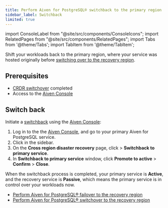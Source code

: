 ```yaml
---
title: Perform Aiven for PostgreSQL® switchback to the primary region
sidebar_label: Switchback
limited: true
---
```


import ConsoleLabel from "@site/src/components/ConsoleIcons";
import RelatedPages from "@site/src/components/RelatedPages";
import Tabs from '@theme/Tabs';
import TabItem from '@theme/TabItem';

Shift your workloads back to the primary region, where your service was hosted originally before [switching over to the recovery region](/docs/products/postgresql/crdr/crdr-overview#switchover-to-the-recovery-region).

## Prerequisites

- [CRDR switchover](/docs/products/postgresql/crdr/switchover/crdr-switchover) completed
- Access to the [Aiven Console](https://console.aiven.io/)

## Switch back

Initiate a
[switchback](/docs/products/postgresql/crdr/crdr-overview#switchback-to-the-primary-region)
using the [Aiven Console](https://console.aiven.io/):

1. Log in to the the [Aiven Console](https://console.aiven.io/), and go to your primary
   Aiven for PostgreSQL service.
1. Click <ConsoleLabel name="disasterrecovery"/> in the sidebar.
1. On the **Cross region disaster recovery** page, click <ConsoleLabel name="actions"/> >
   **Switchback to primary service**.
1. In **Switchback to primary service** window, click **Promote to active** > **Confirm** >
   **Close**.

When the switchback process is completed, your primary service is **Active**, and the
recovery service is **Passive**, which means the primary service is in control over your
workloads now.

<RelatedPages/>

- [Perform Aiven for PostgreSQL® failover to the recovery region](/docs/products/postgresql/crdr/failover/crdr-failover-to-recovery)
- [Perform Aiven for PostgreSQL® switchover to the recovery region](/docs/products/postgresql/crdr/switchover/crdr-switchover)
